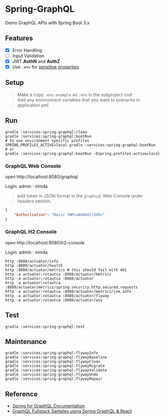 # Spring-GraphQL

Demo GraphQL APIs with Spring Boot 3.x

## Features 
- [x] Error Handling
- [ ] Input Validation 
- [x] JWT **AuthN** and **AuthZ**
- [x] Use `.env` for [sensitive properties](https://stackoverflow.com/questions/58549361/using-dotenv-files-with-spring-boot)

## Setup

> Make a copy `.env.example` as `.env` in the subproject root  
> Add any environment variables that you want to overwrite in application.yml

## Run

```shell
gradle :services:spring-graphql:clean
gradle :services:spring-graphql:bootRun
# to use environment specific profiles
SPRING_PROFILES_ACTIVE=local gradle :services:spring-graphql:bootRun
# or
gradle :services:spring-graphql:bootRun -Dspring.profiles.active=local
```

### GraphQL Web Console
open http://localhost:8080/graphiql

Login: admin : nimda

> add token in JSON format in the `graphiql` Web Console under headers section.
```json
{
    "Authorization": "Basic YWRtaW46bmltZGE="
}
```

### GraphQL H2 Console

open http://localhost:8080/h2-console

Login: admin : nimda

```shell
http :8080/actuator/info
http :8080/actuator/health
http :8080/actuator/metrics # this should fail with 401
http -a actuator:rotautca :8080/actuator/metrics
http -a actuator:rotautca :8080/actuator
http -a actuator:rotautca :8080/actuator/metrics/spring.security.http.secured.requests
http -a actuator:rotautca :8080/actuator/metrics/jvm.info
http -a actuator:rotautca :8080/actuator/flyway
http -a actuator:rotautca :8080/actuator/env
```

## Test

```shell
gradle :services:spring-graphql:test
```

## Maintenance

```shell
gradle :services:spring-graphql:flywayInfo
gradle :services:spring-graphql:flywayBaseline
gradle :services:spring-graphql:flywayClean
gradle :services:spring-graphql:flywayMigrate
gradle :services:spring-graphql:flywayValidate
gradle :services:spring-graphql:flywayUndo
gradle :services:spring-graphql:flywayRepair
```


## Reference 

- [Spring for GraphQL Documentation](https://docs.spring.io/spring-graphql/docs/current/reference/html/#overview) 
- [GraphQL Fullstack Samples using Spring GraphQL & React](https://github.com/susimsek/spring-graphql-samples)

